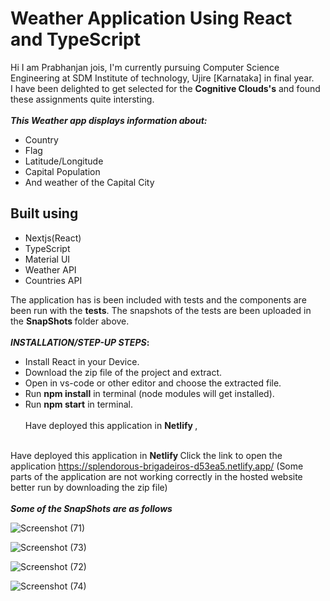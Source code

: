 # Weather Application Using React and TypeScript

Hi I am Prabhanjan jois, I'm currently pursuing Computer Science Engineering at SDM Institute of technology, Ujire [Karnataka] in final year.\
I have been delighted to get selected for the <b>Cognitive Clouds's</b> and found these assignments quite intersting.
\
\
<b>_This Weather app displays information about:_</b>
* Country
* Flag
* Latitude/Longitude 
* Capital Population
* And weather of the Capital City

## Built using

- Nextjs(React)
- TypeScript
- Material UI
- Weather API
- Countries API

The application has is been included with tests and the components are been run with the <b>tests</b>. The snapshots of the tests are been uploaded in the <b> SnapShots </b> folder above.
\
\
<b>_INSTALLATION/STEP-UP STEPS_:</b>
  * Install React in your Device.
  * Download the zip file of the project and extract.
  * Open in vs-code or other editor and choose the extracted file.
  * Run <b>npm install</b> in terminal (node modules will get installed).
  * Run <b>npm start</b> in terminal.
  \
  \
Have deployed this application in <b> Netlify </b>,

\
Have deployed this application in <b> Netlify </b>
Click the link to open the application https://splendorous-brigadeiros-d53ea5.netlify.app/
(Some parts of the application are not working correctly in the hosted website better run by downloading the zip file)
\
\
<b>_Some of the SnapShots are as follows_</b>


![Screenshot (71)](https://user-images.githubusercontent.com/72604642/166924465-4adc27e5-ac89-4ee0-8cf2-43564a2adf63.png)




![Screenshot (73)](https://user-images.githubusercontent.com/72604642/166924773-52e3c79f-c3e9-4f75-a3a4-8e2c24ebf43f.png)


![Screenshot (72)](https://user-images.githubusercontent.com/72604642/166924836-662471d2-72e0-4838-98f0-0878e76032e0.png)


![Screenshot (74)](https://user-images.githubusercontent.com/72604642/166924892-55d8f802-7628-4ba8-b100-56b8aefaaca8.png)

